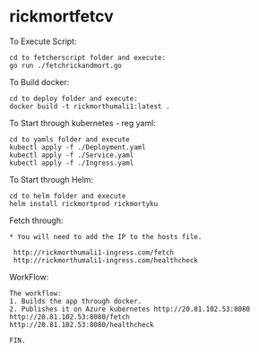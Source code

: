 # rickmortfetcv

 To Execute Script:
 
 ```
cd to fetcherscript folder and execute:
go run ./fetchrickandmort.go
```



 To Build docker:
 
 ```
cd to deploy folder and execute:
docker build -t rickmorthumali1:latest .
```


 To Start through kubernetes - reg yaml:
 
 ```
 cd to yamls folder and execute
 kubectl apply -f ./Deployment.yaml
 kubectl apply -f ./Service.yaml
 kubectl apply -f ./Ingress.yaml
```

 To Start through Helm:
 
 ```
 cd to helm folder and execute
 helm install rickmortprod rickmortyku
```


Fetch through:

```
* You will need to add the IP to the hosts file.

 http://rickmorthumali1-ingress.com/fetch
 http://rickmorthumali1-ingress.com/healthcheck
 ```
 
 
 WorkFlow:
 
```
The workflow:
1. Builds the app through docker.
2. Publishes it on Azure kubernetes http://20.81.102.53:8080
http://20.81.102.53:8080/fetch
http://20.81.102.53:8080/healthcheck

FIN.

```

 
